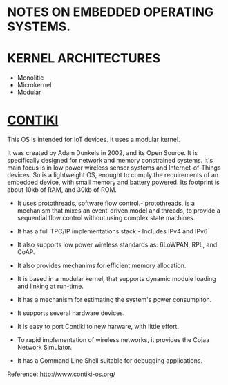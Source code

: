 # NOTES ON EMBEDDED OPERATING SYSTEMS.

# KERNEL ARCHITECTURES

 - Monolitic
 - Microkernel
 - Modular
 

# [CONTIKI](http://www.contiki-os.org/)

This OS is intended for IoT devices. It uses a modular kernel.

It was created by Adam Dunkels  in 2002, and its Open Source. It is specifically designed for network and memory constrained systems. It's
main focus is in low power wireless sensor systems and Internet-of-Things devices. So is a lightweight OS, enought to comply the requirements
of an embedded device, with small memory and battery powered. Its footprint is about 10kb of RAM, and 30kb of ROM.

- It uses protothreads, software flow control.- protothreads, is a mechanism that mixes an event-driven model and threads, to 
provide a sequential flow control without using complex state machines.

- It has a full TPC/IP implementations stack.- Includes IPv4 and IPv6

- It also supports low power wireless standards as: 6LoWPAN, RPL, and CoAP.

- It also provides mechanims for efficient memory allocation.

- It is based in a modular kernel, that supports dynamic module loading and linking at run-time.

- It has a mechanism for estimating the system's power consumpiton.

- It supports several hardware devices.

- It is easy to port Contiki to new harware, with little effort.

- To rapid implementation of wireless networks, it provides the Cojaa Network Simulator.

- It has a Command Line Shell suitable for debugging applications.

Reference: http://www.contiki-os.org/

